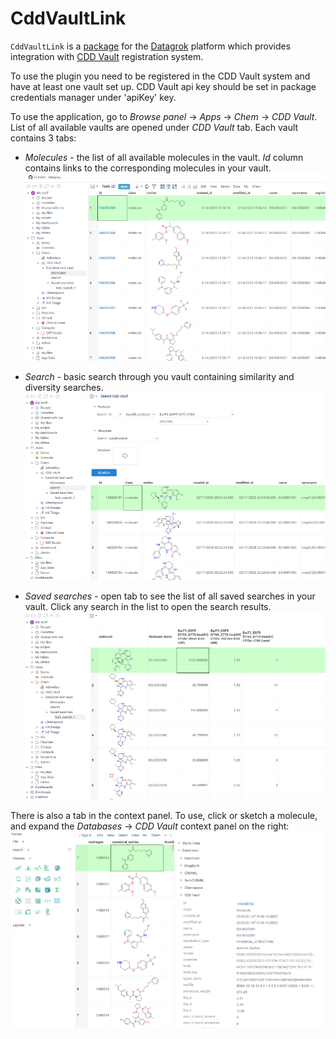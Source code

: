 # CddVaultLink

`CddVaultLink` is a [package](https://datagrok.ai/help/develop/develop#packages) for the [Datagrok](https://datagrok.ai) platform which
provides integration with [CDD Vault](https://www.collaborativedrug.com/cdd-informatics-platform) registration system.

To use the plugin you need to be registered in the CDD Vault system and have at least one vault set up.
CDD Vault api key should be set in package credentials manager under 'apiKey' key.

To use the application, go to *Browse panel* -> *Apps* -> *Chem* -> *CDD Vault*.
List of all available vaults are opened under *CDD Vault* tab. Each vault contains 3 tabs:

* *Molecules* - the list of all available molecules in the vault. *Id* column contains links to the corresponding molecules in your vault.
![Molecules tab](images/molecules.png)

* *Search* - basic search through you vault containing similarity and diversity searches.
![Search tab](images/search.png)

* *Saved searches* - open tab to see the list of all saved searches in your vault. Click any search in the list to open the search results.
![Saved search](images/saved_search.png)

There is also a tab in the context panel. To use, click or sketch a molecule, and expand the *Databases* -> *CDD Vault* context panel on the right:
![Context panel](images/context_panel.png)

